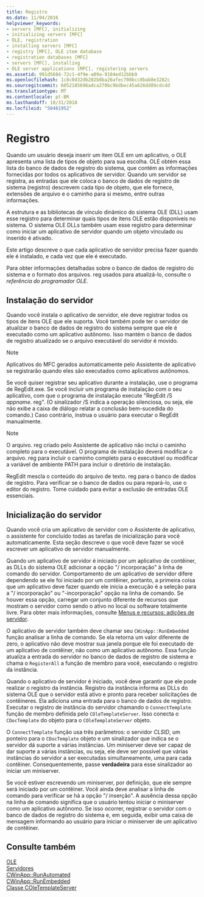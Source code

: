 ```yaml
---
title: Registro
ms.date: 11/04/2016
helpviewer_keywords:
- servers [MFC], initializing
- initializing servers [MFC]
- OLE, registration
- installing servers [MFC]
- registry [MFC], OLE item database
- registration databases [MFC]
- servers [MFC], installing
- OLE server applications [MFC], registering servers
ms.assetid: 991d5684-72c1-4f9e-a09a-9184ed12bbb9
ms.openlocfilehash: 1c8c0d32db202b8ba26afec708bcc8bab8e3282c
ms.sourcegitcommit: 6052185696adca270bc9bdbec45a626dd89cdcdd
ms.translationtype: MT
ms.contentlocale: pt-BR
ms.lasthandoff: 10/31/2018
ms.locfileid: "50461952"
---
```

# <a name="registration"></a>Registro

Quando um usuário deseja inserir um item OLE em um aplicativo, o OLE apresenta uma lista de tipos de objeto para sua escolha. OLE obtém essa lista do banco de dados de registro do sistema, que contém as informações fornecidas por todos os aplicativos de servidor. Quando um servidor se registra, as entradas que ele coloca o banco de dados de registro de sistema (registro) descrevem cada tipo de objeto, que ele fornece, extensões de arquivo e o caminho para si mesmo, entre outras informações.

A estrutura e as bibliotecas de vínculo dinâmico do sistema OLE (DLL) usam esse registro para determinar quais tipos de itens OLE estão disponíveis no sistema. O sistema OLE DLLs também usam esse registro para determinar como iniciar um aplicativo de servidor quando um objeto vinculado ou inserido é ativado.

Este artigo descreve o que cada aplicativo de servidor precisa fazer quando ele é instalado, e cada vez que ele é executado.

Para obter informações detalhadas sobre o banco de dados de registro do sistema e o formato dos arquivos. reg usados para atualizá-lo, consulte o *referência do programador OLE*.

##  <a name="_core_server_installation"></a> Instalação do servidor

Quando você instala o aplicativo de servidor, ele deve registrar todos os tipos de itens OLE que ele suporta. Você também pode ter o servidor de atualizar o banco de dados de registro do sistema sempre que ele é executado como um aplicativo autônomo. Isso mantém o banco de dados de registro atualizado se o arquivo executável do servidor é movido.

> [!NOTE]
>  Aplicativos do MFC gerados automaticamente pelo Assistente de aplicativo se registrarão quando eles são executados como aplicativos autônomos.

Se você quiser registrar seu aplicativo durante a instalação, use o programa de RegEdit.exe. Se você incluir um programa de instalação com o seu aplicativo, com que o programa de instalação execute "RegEdit /S *appname*. reg". (O sinalizador /S indica a operação silenciosa, ou seja, ele não exibe a caixa de diálogo relatar a conclusão bem-sucedida do comando.) Caso contrário, instrua o usuário para executar o RegEdit manualmente.

> [!NOTE]
>  O arquivo. reg criado pelo Assistente de aplicativo não inclui o caminho completo para o executável. O programa de instalação deverá modificar o arquivo. reg para incluir o caminho completo para o executável ou modificar a variável de ambiente PATH para incluir o diretório de instalação.

RegEdit mescla o conteúdo do arquivo de texto. reg para o banco de dados de registro. Para verificar se o banco de dados ou para repará-lo, use o editor do registro. Tome cuidado para evitar a exclusão de entradas OLE essenciais.

##  <a name="_core_server_initialization"></a> Inicialização do servidor

Quando você cria um aplicativo de servidor com o Assistente de aplicativo, o assistente for concluído todas as tarefas de inicialização para você automaticamente. Esta seção descreve o que você deve fazer se você escrever um aplicativo de servidor manualmente.

Quando um aplicativo de servidor é iniciado por um aplicativo de contêiner, as DLLs do sistema OLE adicionar a opção "/ incorporação" à linha de comando do servidor. Comportamento de um aplicativo de servidor difere dependendo se ele foi iniciado por um contêiner, portanto, a primeira coisa que um aplicativo deve fazer quando ele inicia a execução é a seleção para a "/ incorporação" ou "-incorporação" opção na linha de comando. Se houver essa opção, carregar um conjunto diferente de recursos que mostram o servidor como sendo o ativo no local ou software totalmente livre. Para obter mais informações, consulte [Menus e recursos: adições de servidor](../mfc/menus-and-resources-server-additions.md).

O aplicativo de servidor também deve chamar seu `CWinApp::RunEmbedded` função analisar a linha de comando. Se ela retorna um valor diferente de zero, o aplicativo não deve mostrar sua janela porque ele foi executado de um aplicativo de contêiner, não como um aplicativo autônomo. Essa função atualiza a entrada do servidor no banco de dados de registro de sistema e chama o `RegisterAll` a função de membro para você, executando o registro da instância.

Quando o aplicativo de servidor é iniciado, você deve garantir que ele pode realizar o registro da instância. Registro da instância informa as DLLs do sistema OLE que o servidor está ativo e pronto para receber solicitações de contêineres. Ela adiciona uma entrada para o banco de dados de registro. Executar o registro de instância do servidor chamando o `ConnectTemplate` função de membro definida pelo `COleTemplateServer`. Isso conecta o `CDocTemplate` do objeto para o `COleTemplateServer` objeto.

O `ConnectTemplate` função usa três parâmetros: o servidor *CLSID*, um ponteiro para o `CDocTemplate` objeto e um sinalizador que indica se o servidor dá suporte a várias instâncias. Um miniserver deve ser capaz de dar suporte a várias instâncias, ou seja, ele deve ser possível que várias instâncias do servidor a ser executadas simultaneamente, uma para cada contêiner. Consequentemente, passe **verdadeira** para esse sinalizador ao iniciar um miniserver.

Se você estiver escrevendo um miniserver, por definição, que ele sempre será iniciado por um contêiner. Você ainda deve analisar a linha de comando para verificar se há a opção "/ inserção". A ausência dessa opção na linha de comando significa que o usuário tentou iniciar o miniserver como um aplicativo autônomo. Se isso ocorrer, registrar o servidor com o banco de dados de registro do sistema e, em seguida, exibir uma caixa de mensagem informando ao usuário para iniciar o miniserver de um aplicativo de contêiner.

## <a name="see-also"></a>Consulte também

[OLE](../mfc/ole-in-mfc.md)<br/>
[Servidores](../mfc/servers.md)<br/>
[CWinApp::RunAutomated](../mfc/reference/cwinapp-class.md#runautomated)<br/>
[CWinApp::RunEmbedded](../mfc/reference/cwinapp-class.md#runembedded)<br/>
[Classe COleTemplateServer](../mfc/reference/coletemplateserver-class.md)
